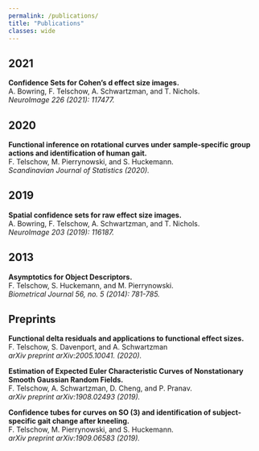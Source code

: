```yaml
---
permalink: /publications/
title: "Publications"
classes: wide
---
```


## 2021

**Confidence Sets for Cohen’s d effect size images.**  
A. Bowring, F. Telschow, A. Schwartzman, and T. Nichols.  
*NeuroImage 226 (2021): 117477.*

## 2020

**Functional inference on rotational curves under sample‐specific group actions and identification of human gait.**  
F. Telschow, M. Pierrynowski, and S. Huckemann.  
*Scandinavian Journal of Statistics (2020).*

## 2019

**Spatial confidence sets for raw effect size images.**  
A. Bowring, F. Telschow, A. Schwartzman, and T. Nichols.  
*NeuroImage 203 (2019): 116187.*


## 2013

**Asymptotics for Object Descriptors.**  
F. Telschow, S. Huckemann, and M. Pierrynowski.   
*Biometrical Journal 56, no. 5 (2014): 781-785.*

## Preprints

**Functional delta residuals and applications to functional effect sizes.**  
F. Telschow, S. Davenport, and A. Schwartzman  
*arXiv preprint arXiv:2005.10041. (2020).*

**Estimation of Expected Euler Characteristic Curves of Nonstationary Smooth Gaussian Random Fields.**  
F. Telschow, A. Schwartzman, D. Cheng, and P. Pranav.  
*arXiv preprint arXiv:1908.02493 (2019).*

**Confidence tubes for curves on SO (3) and identification of subject-specific gait change after kneeling.**  
F. Telschow, M. Pierrynowski, and S. Huckemann.  
*arXiv preprint arXiv:1909.06583 (2019).*
